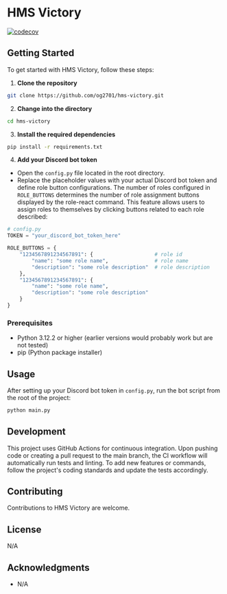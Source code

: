 # HMS Victory

[![codecov](https://codecov.io/gh/og2701/HMS-Victory/branch/main/graph/badge.svg?token=YOUR_CODECOV_TOKEN)](https://codecov.io/gh/og2701/HMS-Victory)

## Getting Started

To get started with HMS Victory, follow these steps:

1. **Clone the repository**

```bash
git clone https://github.com/og2701/hms-victory.git
```

2. **Change into the directory**

```bash
cd hms-victory
```

3. **Install the required dependencies**

```bash
pip install -r requirements.txt
```

4. **Add your Discord bot token**

- Open the `config.py` file located in the root directory.
- Replace the placeholder values with your actual Discord bot token and define role button configurations. The number of roles configured in `ROLE_BUTTONS` determines the number of role assignment buttons displayed by the role-react command. This feature allows users to assign roles to themselves by clicking buttons related to each role described:

```python
# config.py
TOKEN = "your_discord_bot_token_here"

ROLE_BUTTONS = {
    "1234567891234567891": {                    # role id
        "name": "some role name",               # role name
        "description": "some role description"  # role description
    },
    "1234567891234567891": {
        "name": "some role name", 
        "description": "some role description"
    }
}

```

### Prerequisites

- Python 3.12.2 or higher (earlier versions would probably work but are not tested)
- pip (Python package installer)

## Usage

After setting up your Discord bot token in `config.py`, run the bot script from the root of the project:

```bash
python main.py
```

## Development

This project uses GitHub Actions for continuous integration. Upon pushing code or creating a pull request to the main branch, the CI workflow will automatically run tests and linting. To add new features or commands, follow the project's coding standards and update the tests accordingly.

## Contributing

Contributions to HMS Victory are welcome.

## License

N/A

## Acknowledgments

- N/A
